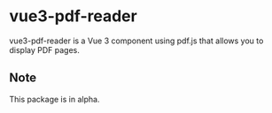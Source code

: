 # vue3-pdf-reader

vue3-pdf-reader is a Vue 3 component using pdf.js that allows you to display PDF pages.

## Note

This package is in alpha.
